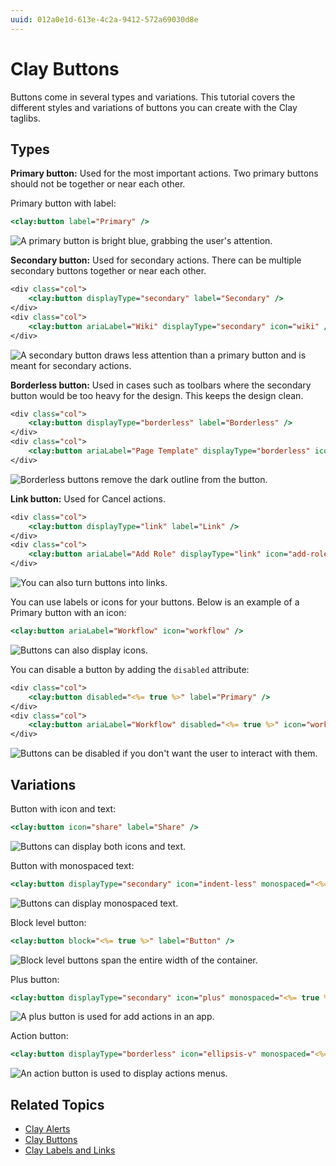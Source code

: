 ```yaml
---
uuid: 012a0e1d-613e-4c2a-9412-572a69030d8e
---
```

# Clay Buttons

Buttons come in several types and variations. This tutorial covers the different styles and variations of buttons you can create with the Clay taglibs.

## Types

**Primary button:** Used for the most important actions. Two primary buttons should not be together or near each other.

Primary button with label:

```jsp
<clay:button label="Primary" />
```

![A primary button is bright blue, grabbing the user's attention.](./clay-buttons/images/01.png)

**Secondary button:** Used for secondary actions. There can be multiple secondary buttons together or near each other.

```jsp
<div class="col">
    <clay:button displayType="secondary" label="Secondary" />
</div>
<div class="col">
    <clay:button ariaLabel="Wiki" displayType="secondary" icon="wiki" />
</div>
```

![A secondary button draws less attention than a primary button and is meant for secondary actions.](./clay-buttons/images/02.png)

**Borderless button:** Used in cases such as toolbars where the secondary button would be too heavy for the design. This keeps the design clean.

```jsp
<div class="col">
    <clay:button displayType="borderless" label="Borderless" />
</div>
<div class="col">
    <clay:button ariaLabel="Page Template" displayType="borderless" icon="page-template" />
</div>
```

![Borderless buttons remove the dark outline from the button.](./clay-buttons/images/03.png)

**Link button:** Used for Cancel actions.

```jsp
<div class="col">
    <clay:button displayType="link" label="Link" />
</div>
<div class="col">
    <clay:button ariaLabel="Add Role" displayType="link" icon="add-role" />
</div>
```

![You can also turn buttons into links.](./clay-buttons/images/04.png)

You can use labels or icons for your buttons. Below is an example of a Primary button with an icon:

```jsp
<clay:button ariaLabel="Workflow" icon="workflow" />
```

![Buttons can also display icons.](./clay-buttons/images/05.png)

You can disable a button by adding the `disabled` attribute:

```jsp
<div class="col">
    <clay:button disabled="<%= true %>" label="Primary" />
</div>
<div class="col">
    <clay:button ariaLabel="Workflow" disabled="<%= true %>" icon="workflow" />
</div>
```

![Buttons can be disabled if you don't want the user to interact with them.](./clay-buttons/images/06.png)

## Variations

Button with icon and text:

```jsp
<clay:button icon="share" label="Share" />
```

![Buttons can display both icons and text.](./clay-buttons/images/07.png)

Button with monospaced text:

```jsp
<clay:button displayType="secondary" icon="indent-less" monospaced="<%= true %>" />
```

![Buttons can display monospaced text.](./clay-buttons/images/08.png)

Block level button:

```jsp
<clay:button block="<%= true %>" label="Button" />
 ```
 
![Block level buttons span the entire width of the container.](./clay-buttons/images/09.png)

Plus button:

```jsp
<clay:button displayType="secondary" icon="plus" monospaced="<%= true %>" />
```

![A plus button is used for add actions in an app.](./clay-buttons/images/10.png)

Action button:

```jsp
<clay:button displayType="borderless" icon="ellipsis-v" monospaced="<%= true %>" />
 ```
 
![An action button is used to display actions menus.](./clay-buttons/images/11.png)

## Related Topics

* [Clay Alerts](./clay-alerts.md)
* [Clay Buttons](./clay-buttons.md)
* [Clay Labels and Links](./clay-links-and-labels.md)
